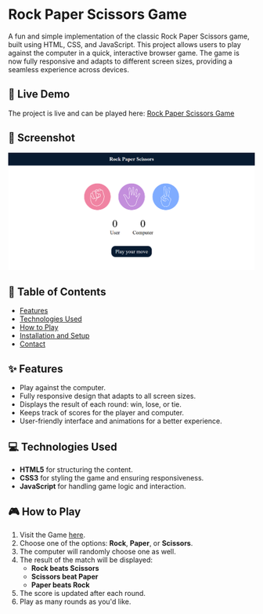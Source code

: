 # Rock Paper Scissors Game

A fun and simple implementation of the classic Rock Paper Scissors game, built using HTML, CSS, and JavaScript. This project allows users to play against the computer in a quick, interactive browser game. The game is now fully responsive and adapts to different screen sizes, providing a seamless experience across devices.

## 🌟 Live Demo

The project is live and can be played here: [Rock Paper Scissors Game](https://tonystark-19.github.io/Rock-paper-scissors/)

## 📸 Screenshot

![Screenshot of Rock Paper Scissors Game](./images/image.png)

## 📖 Table of Contents

- [Features](#features)
- [Technologies Used](#technologies-used)
- [How to Play](#how-to-play)
- [Installation and Setup](#installation-and-setup)
- [Contact](#contact)

## ✨ Features

- Play against the computer.
- Fully responsive design that adapts to all screen sizes.
- Displays the result of each round: win, lose, or tie.
- Keeps track of scores for the player and computer.
- User-friendly interface and animations for a better experience.

## 💻 Technologies Used

- **HTML5** for structuring the content.
- **CSS3** for styling the game and ensuring responsiveness.
- **JavaScript** for handling game logic and interaction.

## 🎮 How to Play

1. Visit the Game [here](https://tonystark-19.github.io/Rock-paper-scissors/).
2. Choose one of the options: **Rock**, **Paper**, or **Scissors**.
3. The computer will randomly choose one as well.
4. The result of the match will be displayed:
   - **Rock beats Scissors**  
   - **Scissors beat Paper**  
   - **Paper beats Rock**
5. The score is updated after each round.
6. Play as many rounds as you'd like.
